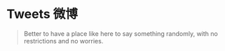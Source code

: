 # Tweets 微博
> Better to have a place like here to say something randomly, with no restrictions and no worries. 